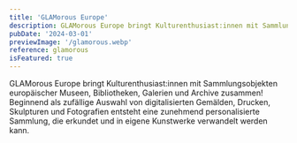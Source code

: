```yaml
---
title: 'GLAMorous Europe'
description: GLAMorous Europe bringt Kulturenthusiast:innen mit Sammlungsobjekten europäischer Museen, Bibliotheken, Galerien und Archive zusammen! Beginnend als zufällige Auswahl von digitalisierten Gemälden, Drucken, Skulpturen und Fotografien entsteht eine zunehmend personalisierte Sammlung, die erkundet und in eigene Kunstwerke verwandelt werden kann.
pubDate: '2024-03-01'
previewImage: '/glamorous.webp'
reference: glamorous
isFeatured: true
---
```


GLAMorous Europe bringt Kulturenthusiast:innen mit Sammlungsobjekten europäischer Museen, Bibliotheken, Galerien und Archive zusammen! Beginnend als zufällige Auswahl von digitalisierten Gemälden, Drucken, Skulpturen und Fotografien entsteht eine zunehmend personalisierte Sammlung, die erkundet und in eigene Kunstwerke verwandelt werden kann.

